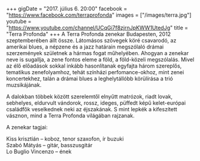 +++
gigDate = "2017. július 6. 20:00"
facebook = "https://www.facebook.com/terraprofonda"
images = ["/images/terra.jpg"]
youtube = "https://www.youtube.com/channel/UCqGi7f8zjrnJpKWW1UtedJg"
title = "Terra Profonda"
+++
A Terra Profonda zenekar Budapesten, 2012 szeptemberében állt össze. Látomásos szövegek köré csavarodó, az amerikai blues, a népzene és a jazz határain megszólaló drámai szerzemények születnek a hármas fogat műhelyében. Ahogyan a zenekar neve is sugallja, a zene fontos eleme a föld, a föld-közeli megszólalás. Mivel az élő előadások sokkal inkább hasonlítanak egyfajta három szereplős, tematikus zenefolyamhoz, tehát színházi perfomance-okhoz, mint zenei koncertekhez, talán a drámai blues a leghelytállóbb körülírása a trió muzsikájának.

A dalokban többek között szerelemtől elnyűtt matrózok, riadt lovak, sebhelyes, eldurvult vándorok, rossz, ideges, püffedt képű kelet-európai családfők veselkednek neki az éjszakának. S mint lepkék a kifeszített vásznon, mind a Terra Profonda világában rajzanak.

A zenekar tagjai:

Kiss krisztián – koboz, tenor szaxofon, ír buzuki<br>
Szabó Mátyás – gitár, basszusgitár<br>
Lo Buglio Vincenzo – ének
